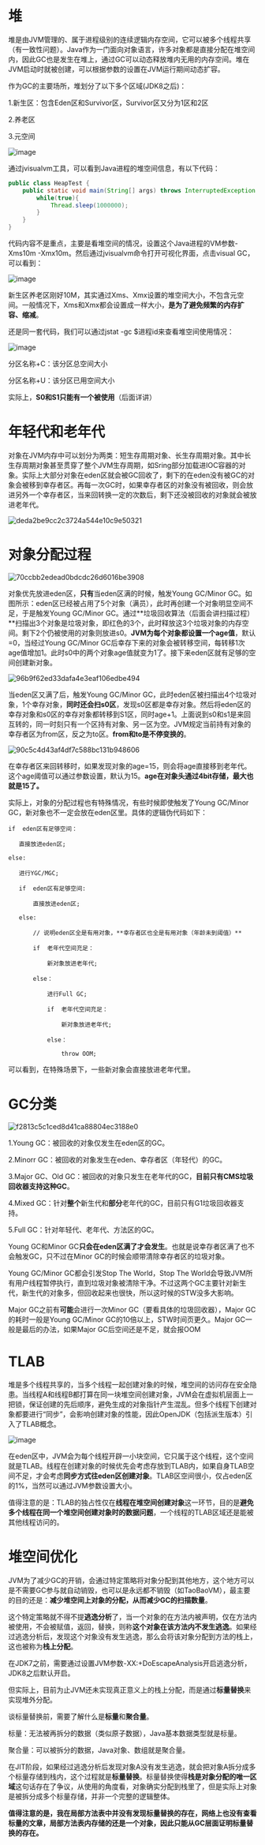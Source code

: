 # 堆

堆是由JVM管理的、属于进程级别的连续逻辑内存空间，它可以被多个线程共享（有一致性问题）。Java作为一门面向对象语言，许多对象都是直接分配在堆空间内，因此GC也是发生在堆上，通过GC可以动态释放堆内无用的内存空间。堆在JVM启动时就被创建，可以根据参数的设置在JVM运行期间动态扩容。

作为GC的主要场所，堆划分了以下多个区域(JDK8之后)：

1.新生区：包含Eden区和Survivor区，Survivor区又分为1区和2区

2.养老区

3.元空间

![image](https://user-images.githubusercontent.com/48977889/154623197-3184f4b2-371c-4b72-b7ef-5c4017d98f52.png)

通过jvisualvm工具，可以看到Java进程的堆空间信息，有以下代码：

```java
public class HeapTest {
    public static void main(String[] args) throws InterruptedException {
        while(true){
            Thread.sleep(1000000);
        }
    }
}
```

代码内容不是重点，主要是看堆空间的情况，设置这个Java进程的VM参数-Xms10m -Xmx10m。然后通过jvisualvm命令打开可视化界面，点击visual GC，可以看到：

![image](https://user-images.githubusercontent.com/48977889/154632153-4c4834cf-4a7e-4cb8-a3f9-627f827e734d.png)

新生区养老区刚好10M，其实通过Xms、Xmx设置的堆空间大小，不包含元空间。一般情况下，Xms和Xmx都会设置成一样大小，**是为了避免频繁的内存扩容、缩减**。

还是同一套代码，我们可以通过jstat -gc $进程id来查看堆空间使用情况：

![image](https://user-images.githubusercontent.com/48977889/154635416-ed5548a7-25c1-4151-aa04-b34d8e71218c.png)

分区名称+C：该分区总空间大小

分区名称+U：该分区已用空间大小

实际上，**S0和S1只能有一个被使用**（后面详讲）

# 年轻代和老年代

对象在JVM内存中可以划分为两类：短生存周期对象、长生存周期对象。其中长生存周期对象甚至贯穿了整个JVM生存周期，如Sring部分加载进IOC容器的对象。实际上大部分对象在eden区就会被GC回收了，剩下的在eden没有被GC的对象会被移到幸存者区。再每一次GC时，如果幸存者区的对象没有被回收，则会放进另外一个幸存者区，当来回转换一定的次数后，剩下还没被回收的对象就会被放进老年代。

![deda2be9cc2c3724a544e10c9e50321](https://user-images.githubusercontent.com/48977889/154916495-b221e9f7-1ef0-40bd-aa32-ef8c47d32547.jpg)

# 对象分配过程

![70ccbb2edead0bdcdc26d6016be3908](https://user-images.githubusercontent.com/48977889/155069453-86ce3c80-f9a1-4f5d-9118-64390a94b78f.png)

对象优先放进eden区，**只有**当eden区满的时候，触发Young GC/Minor GC。如图所示：eden区已经被占用了5个对象（满员），此时再创建一个对象明显空间不足，于是触发Young GC/Minor GC。通过**垃圾回收算法（后面会讲扫描过程）**扫描出3个对象是垃圾对象，即红色的3个，此时释放这3个垃圾对象的内存空间。剩下2个仍被使用的对象则放进s0。**JVM为每个对象都设置一个age值**，默认=0，当经过Young GC/Minor GC后幸存下来的对象会被转移空间，每转移1次age值增加1。此时s0中的两个对象age值就变为1了。接下来eden区就有足够的空间创建新对象。

![96b9f62ed33dafa4e3eaf106edbe494](https://user-images.githubusercontent.com/48977889/155069474-677cbac0-5fbd-4da6-863a-16f9643cd17c.png)

当eden区又满了后，触发Young GC/Minor GC，此时eden区被扫描出4个垃圾对象，1个幸存对象，**同时还会扫s0区**，发现s0区都是幸存对象。然后将eden区的幸存对象和s0区的幸存对象都转移到S1区，同时age+1。上面说到s0和s1是来回互转的，同一时刻只有一个区持有对象、另一区为空。JVM规定当前持有对象的幸存者区为from区，反之为to区。**from和to是不停变换的**。

![90c5c4d43af4df7c588bc131b948606](https://user-images.githubusercontent.com/48977889/155069487-1829047c-bd6c-43b6-ac32-af4293d289a1.png)

在幸存者区来回转移时，如果发现对象的age=15，则会将age直接移到老年代。这个age阈值可以通过参数设置，默认为15。**age在对象头通过4bit存储，最大也就是15了。**

实际上，对象的分配过程也有特殊情况，有些时候即使触发了Young GC/Minor GC，新对象也不一定会放在eden区里。具体的逻辑伪代码如下：

```
if	eden区有足够空间：

​	直接放进eden区;

else:

​	进行YGC/MGC;

​	if	eden区有足够空间:

​		直接放进eden区;

​	else:

​		// 说明eden区全是有用对象，**幸存者区也全是有用对象（年龄未到阈值）**

​		if	老年代空间充足：

​			新对象放进老年代;

​		else：

​			进行Full GC;

​			if	老年代空间充足：

​				新对象放进老年代;

​			else：

​				throw OOM;			
```

可以看到，在特殊场景下，一些新对象会直接放进老年代里。

# GC分类

![f2813c5c1ced8d41ca88804ec3188e0](https://user-images.githubusercontent.com/48977889/155101585-3958bd4b-bc83-42a4-9354-e11acb59aebe.png)

1.Young GC：被回收的对象仅发生在eden区的GC。

2.Minorr GC：被回收的对象发生在eden、幸存者区（年轻代）的GC。

3.Major GC、Old GC：被回收的对象只发生在老年代的GC，**目前只有CMS垃圾回收器支持这种GC**。

4.Mixed GC：针对**整个**新生代和**部分**老年代的GC，目前只有G1垃圾回收器支持。

5.Full GC：针对年轻代、老年代、方法区的GC。

Young GC和Minor GC**只会在eden区满了才会发生**。也就是说幸存者区满了也不会触发GC，只不过在Minor GC的时候会顺带清除幸存者区的垃圾对象。

Young GC/Minor GC都会引发Stop The World，Stop The World会导致JVM所有用户线程暂停执行，直到垃圾对象被清除干净。不过这两个GC主要针对新生代，新生代的对象多，但回收起来也很快，所以这时候的STW没多大影响。

Major GC之前有**可能**会进行一次Minor GC（要看具体的垃圾回收器），Major GC的耗时一般是Young GC/Minor GC的10倍以上，STW时间页更久。Major GC一般是最后的办法，如果Major GC后空间还是不足，就会报OOM

# TLAB

堆是多个线程共享的，当多个线程一起创建对象的时候，堆空间的访问存在安全隐患。当线程A和线程B都打算在同一块堆空间创建对象，JVM会在虚拟机层面上一把锁，保证创建的先后顺序，避免生成的对象指针产生混乱。但多个线程下创建对象都要进行“同步”，会影响创建对象的性能，因此OpenJDK（包括派生版本）引入了TLAB概念。

![image](https://user-images.githubusercontent.com/48977889/155463611-5ad4b88b-456b-47b5-911d-03b90e595e2b.png)

在eden区中，JVM会为每个线程开辟一小块空间，它只属于这个线程，这个空间就是TLAB。线程在创建对象的时候优先会考虑存放到TLAB内，如果自身TLAB空间不足，才会考虑**同步方式往eden区创建对象**。TLAB区空间很小，仅占eden区的1%，当然可以通过JVM参数设置大小。

值得注意的是：TLAB的独占性仅在**线程在堆空间创建对象**这一环节，目的是**避免多个线程在同一个堆空间创建对象时的数据问题**，一个线程的TLAB区域还是能被其他线程访问的。

# 堆空间优化

JVM为了减少GC的开销，会通过特定策略将对象分配到其他地方，这个地方可以是不需要GC参与就自动销毁，也可以是永远都不销毁（如TaoBaoVM），最主要的目的还是：**减少堆空间上对象的分配，从而减少GC的扫描数量**。

这个特定策略就不得不提**逃逸分析**了，当一个对象的在方法内被声明，仅在方法内被使用，不会被赋值，返回，替换，则称**这个对象在该方法内不发生逃逸**。如果经过逃逸分析后，发现这个对象没有发生逃逸，那么会将该对象分配到方法的栈上，这也被称为**栈上分配**。

在JDK7之前，需要通过设置JVM参数-XX:+DoEscapeAnalysis开启逃逸分析，JDK8之后默认开启。

但实际上，目前为止JVM还未实现真正意义上的栈上分配，而是通过**标量替换**来实现堆外分配。

谈标量替换前，需要了解什么是**标量**和**聚合量**。

标量：无法被再拆分的数据（类似原子数据），Java基本数据类型就是标量。

聚合量：可以被拆分的数据，Java对象、数组就是聚合量。

在JIT阶段，如果经过逃逸分析后发现对象A没有发生逃逸，就会把对象A拆分成多个标量存储到栈内，这个过程就是**标量替换**。标量替换使得**栈是对象分配的唯一区域**这句话存在了争议，从使用的角度看，对象确实分配到栈里了，但是实际上对象是被拆分成多个标量存储，并非一个完整的逻辑整体。

**值得注意的是，我在局部方法表中并没有发现标量替换的存在，网络上也没有查看标量的文章，局部方法表内存储的还是一个对象，因此只能从GC层面证明标量替换的存在。**
